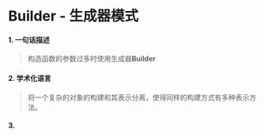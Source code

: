 # Builder - 生成器模式

#### 1. 一句话描述

> 构造函数的参数过多时使用生成器**Builder**

#### 2. 学术化语言

> 将一个复杂的对象的构建和其表示分离，使得同样的构建方式有多种表示方法。

#### 3. 
